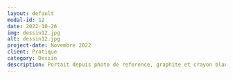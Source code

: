 ```yaml
---
layout: default
modal-id: 12
date: 2022-10-26
img: dessin12.jpg
alt: dessin12.jpg
project-date: Novembre 2022
client: Pratique
category: Dessin
description: Portait depuis photo de reference, graphite et crayon blanc sur papier kraft..
---
```

